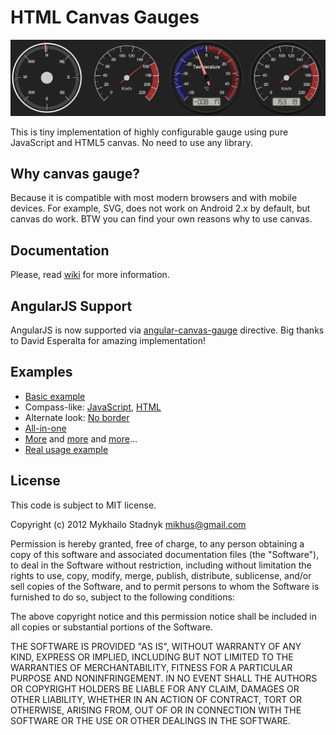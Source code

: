 # HTML Canvas Gauges

[![Canvas Gauges](https://raw.githubusercontent.com/Mikhus/blob/master/gauges.png)](https://cdn.rawgit.com/Mikhus/canv-gauge/master/examples/all-in-one.html)

This is tiny implementation of highly configurable gauge using pure JavaScript and HTML5 canvas.
No need to use any library. 

## Why canvas gauge?

Because it is compatible with most modern browsers and with mobile devices.
For example, SVG, does not work on Android 2.x by default, but canvas do work.
BTW you can find your own reasons why to use canvas.

## Documentation

Please, read [wiki](https://github.com/Mikhus/canv-gauge/wiki) for more information.

## AngularJS Support

AngularJS is now supported via [angular-canvas-gauge](https://github.com/dec/angular-canvas-gauge) directive. Big thanks to David Esperalta for amazing implementation! 

## Examples

  * [Basic example](https://cdn.rawgit.com/Mikhus/canv-gauge/master/examples/example-resize.html)
  * Compass-like: [JavaScript](https://cdn.rawgit.com/Mikhus/canv-gauge/master/examples/example.html), [HTML](https://cdn.rawgit.com/Mikhus/canv-gauge/master/examples/example-html.html)
  * Alternate look: [No border](https://cdn.rawgit.com/Mikhus/canv-gauge/master/examples/noborder.html)
  * [All-in-one](https://cdn.rawgit.com/Mikhus/canv-gauge/master/examples/all-in-one.html)
  * [More](http://smart-ip.net/gauge1.html) and [more](http://smart-ip.net/gauge2.html) and [more](http://smart-ip.net/gauge-html.html)...
  * [Real usage example](http://smart-ip.net/speed-test)

## License

This code is subject to MIT license.

Copyright (c) 2012 Mykhailo Stadnyk <mikhus@gmail.com>

Permission is hereby granted, free of charge, to any person obtaining a copy of
this software and associated documentation files (the "Software"), to deal in
the Software without restriction, including without limitation the rights to use,
copy, modify, merge, publish, distribute, sublicense, and/or sell copies of the
Software, and to permit persons to whom the Software is furnished to do so,
subject to the following conditions:

The above copyright notice and this permission notice shall be included in all
copies or substantial portions of the Software.

THE SOFTWARE IS PROVIDED "AS IS", WITHOUT WARRANTY OF ANY KIND, EXPRESS OR
IMPLIED, INCLUDING BUT NOT LIMITED TO THE WARRANTIES OF MERCHANTABILITY, FITNESS
FOR A PARTICULAR PURPOSE AND NONINFRINGEMENT. IN NO EVENT SHALL THE AUTHORS OR
COPYRIGHT HOLDERS BE LIABLE FOR ANY CLAIM, DAMAGES OR OTHER LIABILITY, WHETHER
IN AN ACTION OF CONTRACT, TORT OR OTHERWISE, ARISING FROM, OUT OF OR IN
CONNECTION WITH THE SOFTWARE OR THE USE OR OTHER DEALINGS IN THE SOFTWARE.
